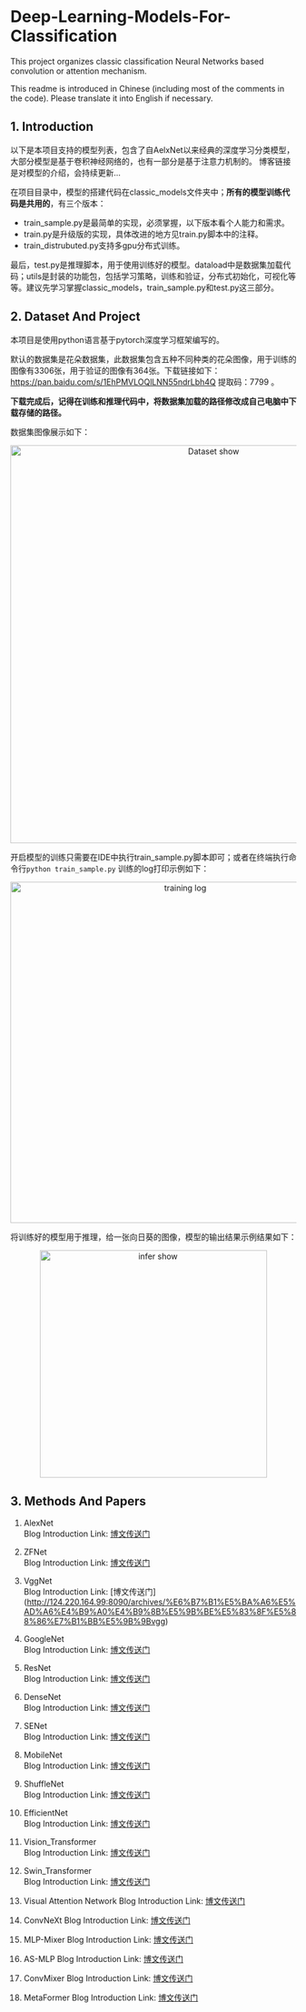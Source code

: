 # Deep-Learning-Models-For-Classification
This project organizes classic classification Neural Networks based  convolution or attention mechanism.

This readme is introduced in Chinese (including most of the comments in the code). Please translate it into English if necessary.

## 1. Introduction

以下是本项目支持的模型列表，包含了自AelxNet以来经典的深度学习分类模型，大部分模型是基于卷积神经网络的，也有一部分是基于注意力机制的。  博客链接是对模型的介绍，会持续更新...

在项目目录中，模型的搭建代码在classic_models文件夹中；**所有的模型训练代码是共用的**，有三个版本：
- train_sample.py是最简单的实现，必须掌握，以下版本看个人能力和需求。
- train.py是升级版的实现，具体改进的地方见train.py脚本中的注释。
- train_distrubuted.py支持多gpu分布式训练。  

最后，test.py是推理脚本，用于使用训练好的模型。dataload中是数据集加载代码；utils是封装的功能包，包括学习策略，训练和验证，分布式初始化，可视化等等。建议先学习掌握classic_models，train_sample.py和test.py这三部分。

## 2. Dataset And Project 
本项目是使用python语言基于pytorch深度学习框架编写的。

默认的数据集是花朵数据集，此数据集包含五种不同种类的花朵图像，用于训练的图像有3306张，用于验证的图像有364张。下载链接如下：https://pan.baidu.com/s/1EhPMVLOQlLNN55ndrLbh4Q 
提取码：7799 。

**下载完成后，记得在训练和推理代码中，将数据集加载的路径修改成自己电脑中下载存储的路径。**

数据集图像展示如下： 
<div align="center">
  <img src="https://user-images.githubusercontent.com/102544244/192847344-958812cc-0988-4fa4-a458-ed842c41b8d2.png"  alt="Dataset show" width="700"/>
</div>
  
 


开启模型的训练只需要在IDE中执行train_sample.py脚本即可；或者在终端执行命令行`python train_sample.py` 训练的log打印示例如下：
<div align="center">
  <img src="https://user-images.githubusercontent.com/102544244/192849338-d7297768-88d4-40f8-83b6-79962ace7fd4.png"  alt="training log" width="600"/>
</div>
 
将训练好的模型用于推理，给一张向日葵的图像，模型的输出结果示例结果如下：
<div align="center">
  <img src="https://user-images.githubusercontent.com/102544244/192850216-f9ebf217-97f9-4c87-a5e5-4c1e032f436b.png"  alt="infer show" width="400"/>
</div>
 

## 3. Methods And Papers
1. AlexNet        
Blog Introduction Link: [博文传送门](http://124.220.164.99:8090/archives/%E6%B7%B1%E5%BA%A6%E5%AD%A6%E4%B9%A0%E4%B9%8B%E5%9B%BE%E5%83%8F%E5%88%86%E7%B1%BB%E4%BA%8Calexnet)

2. ZFNet          
Blog Introduction Link: [博文传送门](http://124.220.164.99:8090/archives/%E6%B7%B1%E5%BA%A6%E5%AD%A6%E4%B9%A0%E4%B9%8B%E5%9B%BE%E5%83%8F%E5%88%86%E7%B1%BB%E4%B8%89zfnet)

3. VggNet  
Blog Introduction Link: [博文传送门]
(http://124.220.164.99:8090/archives/%E6%B7%B1%E5%BA%A6%E5%AD%A6%E4%B9%A0%E4%B9%8B%E5%9B%BE%E5%83%8F%E5%88%86%E7%B1%BB%E5%9B%9Bvgg)

4. GoogleNet  
Blog Introduction Link: [博文传送门](http://124.220.164.99:8090/archives/%E6%B7%B1%E5%BA%A6%E5%AD%A6%E4%B9%A0%E4%B9%8B%E5%9B%BE%E5%83%8F%E5%88%86%E7%B1%BB%E4%BA%94googlenet)

5. ResNet  
Blog Introduction Link: [博文传送门](http://124.220.164.99:8090/archives/%E6%B7%B1%E5%BA%A6%E5%AD%A6%E4%B9%A0%E4%B9%8B%E5%9B%BE%E5%83%8F%E5%88%86%E7%B1%BB%E5%85%ADresnet)

6. DenseNet  
Blog Introduction Link: [博文传送门](http://124.220.164.99:8090/archives/%E6%B7%B1%E5%BA%A6%E5%AD%A6%E4%B9%A0%E4%B9%8B%E5%9B%BE%E5%83%8F%E5%88%86%E7%B1%BB%E4%B8%83densenet)

7. SENet  
Blog Introduction Link: [博文传送门](http://124.220.164.99:8090/archives/%E6%B7%B1%E5%BA%A6%E5%AD%A6%E4%B9%A0%E4%B9%8B%E5%9B%BE%E5%83%8F%E5%88%86%E7%B1%BB%E5%85%ABsenet)

8. MobileNet  
Blog Introduction Link: [博文传送门](http://124.220.164.99:8090/archives/%E6%B7%B1%E5%BA%A6%E5%AD%A6%E4%B9%A0%E4%B9%8B%E5%9B%BE%E5%83%8F%E5%88%86%E7%B1%BB%E4%B9%9Dmobilenet%E7%B3%BB%E5%88%97v1v1v3)

9. ShuffleNet  
Blog Introduction Link: [博文传送门](http://124.220.164.99:8090/archives/%E6%B7%B1%E5%BA%A6%E5%AD%A6%E4%B9%A0%E4%B9%8B%E5%9B%BE%E5%83%8F%E5%88%86%E7%B1%BB%E5%8D%81shufflenet%E7%B3%BB%E5%88%97v1v2)

10. EfficientNet  
Blog Introduction Link:  [博文传送门](http://124.220.164.99:8090/archives/%E6%B7%B1%E5%BA%A6%E5%AD%A6%E4%B9%A0%E4%B9%8B%E5%9B%BE%E5%83%8F%E5%88%86%E7%B1%BB%E5%8D%81%E4%B8%80eifficientnet%E7%B3%BB%E5%88%97%E7%B3%BB%E5%88%97v1v2)

11. Vision_Transformer  
Blog Introduction Link:  [博文传送门](http://124.220.164.99:8090/archives/%E6%B7%B1%E5%BA%A6%E5%AD%A6%E4%B9%A0%E4%B9%8B%E5%9B%BE%E5%83%8F%E5%88%86%E7%B1%BB%E5%8D%81%E4%BA%8Cvisiontransformer)

12. Swin_Transformer  
Blog Introduction Link:  [博文传送门](http://124.220.164.99:8090/archives/%E6%B7%B1%E5%BA%A6%E5%AD%A6%E4%B9%A0%E4%B9%8B%E5%9B%BE%E5%83%8F%E5%88%86%E7%B1%BB%E5%8D%81%E4%B8%89swintransformer)

13. Visual Attention Network 
Blog Introduction Link:  [博文传送门](http://124.220.164.99:8090/archives/%E6%B7%B1%E5%BA%A6%E5%AD%A6%E4%B9%A0%E4%B9%8B%E5%9B%BE%E5%83%8F%E5%88%86%E7%B1%BB%E5%8D%81%E4%BA%8Cvisiontransformer)

14. ConvNeXt
Blog Introduction Link:  [博文传送门](http://124.220.164.99:8090/archives/%E6%B7%B1%E5%BA%A6%E5%AD%A6%E4%B9%A0%E4%B9%8B%E5%9B%BE%E5%83%8F%E5%88%86%E7%B1%BB%E5%8D%81%E4%BA%94convnext)

15. MLP-Mixer
Blog Introduction Link:  [博文传送门](http://124.220.164.99:8090/archives/%E6%B7%B1%E5%BA%A6%E5%AD%A6%E4%B9%A0%E4%B9%8B%E5%9B%BE%E5%83%8F%E5%88%86%E7%B1%BB%E5%8D%81%E5%85%ADmlp-mixer)

16. AS-MLP
Blog Introduction Link:  [博文传送门](http://124.220.164.99:8090/archives/%E6%B7%B1%E5%BA%A6%E5%AD%A6%E4%B9%A0%E4%B9%8B%E5%9B%BE%E5%83%8F%E5%88%86%E7%B1%BB%E5%8D%81%E4%B8%83as-mlp)

17. ConvMixer
Blog Introduction Link:  [博文传送门](http://124.220.164.99:8090/archives/%E6%B7%B1%E5%BA%A6%E5%AD%A6%E4%B9%A0%E4%B9%8B%E5%9B%BE%E5%83%8F%E5%88%86%E7%B1%BB%E5%8D%81%E5%85%ABconvmixer)

18. MetaFormer
Blog Introduction Link:  [博文传送门](http://124.220.164.99:8090/archives/%E6%B7%B1%E5%BA%A6%E5%AD%A6%E4%B9%A0%E4%B9%8B%E5%9B%BE%E5%83%8F%E5%88%86%E7%B1%BB%E5%8D%81%E4%B9%9Dmetaformer)

